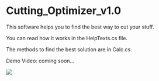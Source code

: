 # Cutting_Optimizer_v1.0

This software helps you to find the best way to cut your stuff.

You can read how it works in the HelpTexts.cs file.

The methods to find the best solution are in Calc.cs.

Demo Video: coming soon...

<img src="Images/screenshot_small.png">
